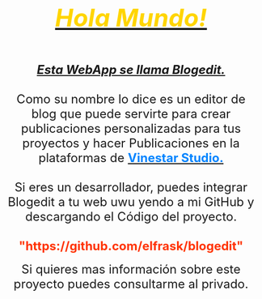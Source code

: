 <div style="text-align: center;"><span style="font-size: xxx-large;"><u><i><b><font color="#ffd500">Hola Mundo!</font></b></i></u></span></div><div style="text-align: center;"><span style="font-size: xxx-large;"><u><i><b><br></b></i></u></span></div><div style="text-align: center;"><font size="5"><b><i><u>Esta WebApp se llama Blogedit.</u></i></b></font></div><div style="text-align: center;"><font size="5"><b><i><u><br></u></i></b></font></div><div style="text-align: center;"><font size="5">Como su nombre lo dice es un editor de blog que puede servirte para crear publicaciones personalizadas para tus proyectos y hacer Publicaciones en la plataformas de <b style=""><u style=""><font color="#0084ff">Vinestar Studio.</font></u></b></font></div><div style="text-align: center;"><font size="5"><br></font></div><div style="text-align: center;"><font size="5">Si eres un desarrollador, puedes integrar Blogedit a tu web uwu yendo a mi&nbsp;GitHub y descargando el Código&nbsp;del proyecto.</font></div><div style="text-align: center;"><font size="5"><br></font></div><div style="text-align: center;"><font size="5" color="#ff3300"><b>"https://github.com/elfrask/blogedit"</b></font></div><div style="text-align: center;"><br></div><div style="text-align: center;"><font size="5">Si quieres mas&nbsp;información sobre este proyecto puedes consultarme al privado.</font></div>
